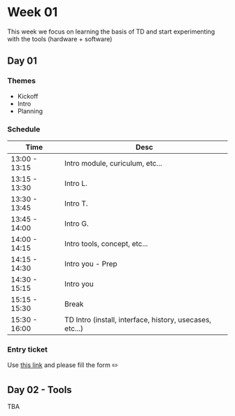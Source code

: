 # Week 01

This week we focus on learning the basis of TD and start experimenting with the tools (hardware + software)

## Day 01

### Themes

- Kickoff
- Intro
- Planning

### Schedule

| Time          | Desc                                                     |
| ------------- | -------------------------------------------------------- |
| 13:00 - 13:15 | Intro module, curiculum, etc...                          |
| 13:15 - 13:30 | Intro L.                                                 |
| 13:30 - 13:45 | Intro T.                                                 |
| 13:45 - 14:00 | Intro G.                                                 |
| 14:00 - 14:15 | Intro tools, concept, etc...                             |
| 14:15 - 14:30 | Intro you - Prep                                         |
| 14:30 - 15:15 | Intro you                                                |
| 15:15 - 15:30 | Break                                                    |
| 15:30 - 16:00 | TD Intro (install, interface, history, usecases, etc...) |

### Entry ticket

Use [this link](https://forms.gle/LGh1JpLbkQoaNWgXA) and please fill the form ✏️

## Day 02 - Tools

TBA